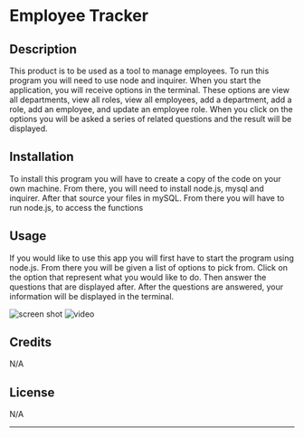 # Employee Tracker

## Description

This product is to be used as a tool to manage employees. To run this program you will need to use node and inquirer. When you start the application, you will receive options in the terminal. These options are view all departments, view all roles, view all employees, add a department, add a role, add an employee, and update an employee role. When you click on the options you will be asked a series of related questions and the result will be displayed.

## Installation
To install this program you will have to create a copy of the code on your own machine. From there, you will need to install node.js, mysql and inquirer. After that source your files in mySQL. From there you will have to run node.js, to access the functions

## Usage

If you would like to use this app you will first have to start the program using node.js. From there you will be given a list of options to pick from. Click on the option that represent what you would like to do. Then answer the questions that are displayed after. After the questions are answered, your information will be displayed in the terminal. 

![screen shot](assets/images/screenshot.png)
![video](https://drive.google.com/file/d/18jmC5KGhyfvAkHMcycKUqv1UjcRzQxhg/view)

## Credits
N/A

## License
N/A

---
